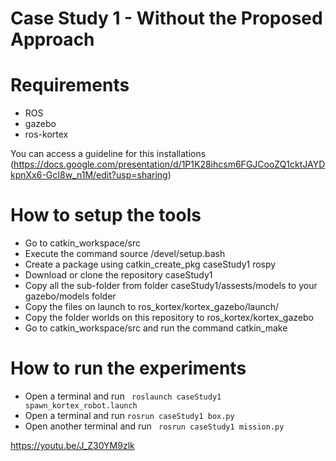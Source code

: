 # Case Study 1 - Without the Proposed Approach

# Requirements

* ROS
* gazebo
* ros-kortex

You can access a guideline for this installations (https://docs.google.com/presentation/d/1P1K28ihcsm6FGJCooZQ1cktJAYDkpnXx6-GcI8w_n1M/edit?usp=sharing)

# How to setup the tools

* Go to catkin_workspace/src
* Execute the command source /devel/setup.bash
* Create a package using catkin_create_pkg caseStudy1 rospy
* Download or clone the repository caseStudy1
* Copy all the sub-folder from folder caseStudy1/assests/models to your gazebo/models folder
* Copy the files on launch to ros_kortex/kortex_gazebo/launch/
* Copy the folder worlds on this repository to ros_kortex/kortex_gazebo
* Go to catkin_workspace/src and run the command catkin_make 

# How to run the experiments

* Open a terminal and run ` roslaunch caseStudy1 spawn_kortex_robot.launch`
* Open a terminal and run ` rosrun caseStudy1 box.py `
* Open another terminal and run ` rosrun caseStudy1 mission.py`


https://youtu.be/J_Z30YM9zlk
